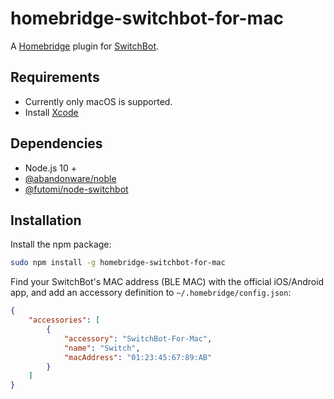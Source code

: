 # homebridge-switchbot-for-mac

A [Homebridge](https://github.com/nfarina/homebridge) plugin for [SwitchBot](https://www.switch-bot.com).

## Requirements

* Currently only macOS is supported.
* Install [Xcode](https://itunes.apple.com/ca/app/xcode/id497799835?mt=12)

## Dependencies

* Node.js 10 +
* [@abandonware/noble](https://github.com/abandonware/noble)
* [@futomi/node-switchbot](https://github.com/futomi/node-switchbot)

## Installation

Install the npm package:

```bash
sudo npm install -g homebridge-switchbot-for-mac
```

Find your SwitchBot's MAC address (BLE MAC) with the official iOS/Android app, and add an accessory definition to `~/.homebridge/config.json`:

```json
{
    "accessories": [
        {
            "accessory": "SwitchBot-For-Mac",
            "name": "Switch",
            "macAddress": "01:23:45:67:89:AB"
        }
    ]
}
```
